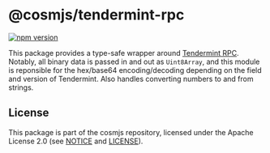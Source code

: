 # @cosmjs/tendermint-rpc

[![npm version](https://img.shields.io/npm/v/@cosmjs/tendermint-rpc.svg)](https://www.npmjs.com/package/@cosmjs/tendermint-rpc)

This package provides a type-safe wrapper around
[Tendermint RPC](https://docs.tendermint.com/master/rpc/). Notably, all binary
data is passed in and out as `Uint8Array`, and this module is reponsible for the
hex/base64 encoding/decoding depending on the field and version of Tendermint.
Also handles converting numbers to and from strings.

## License

This package is part of the cosmjs repository, licensed under the Apache License
2.0 (see [NOTICE](https://github.com/cosmos/cosmjs/blob/master/NOTICE) and
[LICENSE](https://github.com/cosmos/cosmjs/blob/master/LICENSE)).
